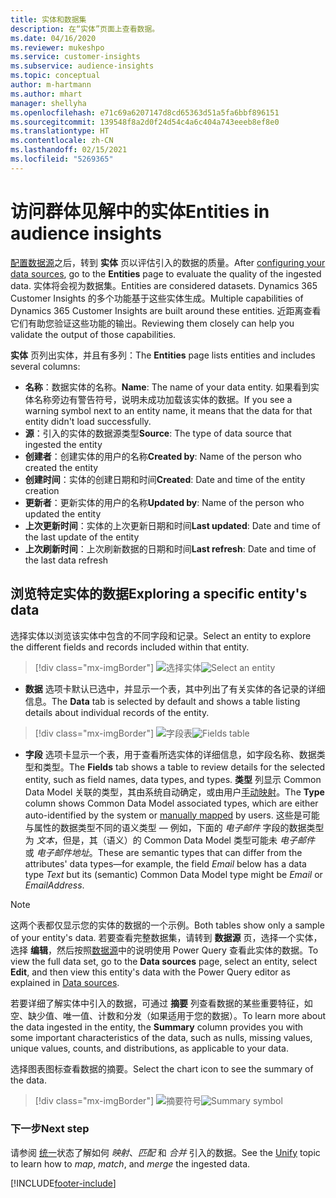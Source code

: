 ```yaml
---
title: 实体和数据集
description: 在“实体”页面上查看数据。
ms.date: 04/16/2020
ms.reviewer: mukeshpo
ms.service: customer-insights
ms.subservice: audience-insights
ms.topic: conceptual
author: m-hartmann
ms.author: mhart
manager: shellyha
ms.openlocfilehash: e71c69a6207147d8cd65363d51a5fa6bbf896151
ms.sourcegitcommit: 139548f8a2d0f24d54c4a6c404a743eeeb8ef8e0
ms.translationtype: HT
ms.contentlocale: zh-CN
ms.lasthandoff: 02/15/2021
ms.locfileid: "5269365"
---
```

# <a name="entities-in-audience-insights"></a><span data-ttu-id="e0e4c-103">访问群体见解中的实体</span><span class="sxs-lookup"><span data-stu-id="e0e4c-103">Entities in audience insights</span></span>

<span data-ttu-id="e0e4c-104">[配置数据源](data-sources.md)之后，转到 **实体** 页以评估引入的数据的质量。</span><span class="sxs-lookup"><span data-stu-id="e0e4c-104">After [configuring your data sources](data-sources.md), go to the **Entities** page to evaluate the quality of the ingested data.</span></span> <span data-ttu-id="e0e4c-105">实体将会视为数据集。</span><span class="sxs-lookup"><span data-stu-id="e0e4c-105">Entities are considered datasets.</span></span> <span data-ttu-id="e0e4c-106">Dynamics 365 Customer Insights 的多个功能基于这些实体生成。</span><span class="sxs-lookup"><span data-stu-id="e0e4c-106">Multiple capabilities of Dynamics 365 Customer Insights are built around these entities.</span></span> <span data-ttu-id="e0e4c-107">近距离查看它们有助您验证这些功能的输出。</span><span class="sxs-lookup"><span data-stu-id="e0e4c-107">Reviewing them closely can help you validate the output of those capabilities.</span></span>

<span data-ttu-id="e0e4c-108">**实体** 页列出实体，并且有多列：</span><span class="sxs-lookup"><span data-stu-id="e0e4c-108">The **Entities** page lists entities and includes several columns:</span></span>

- <span data-ttu-id="e0e4c-109">**名称**：数据实体的名称。</span><span class="sxs-lookup"><span data-stu-id="e0e4c-109">**Name**: The name of your data entity.</span></span> <span data-ttu-id="e0e4c-110">如果看到实体名称旁边有警告符号，说明未成功加载该实体的数据。</span><span class="sxs-lookup"><span data-stu-id="e0e4c-110">If you see a warning symbol next to an entity name, it means that the data for that entity didn't load successfully.</span></span>
- <span data-ttu-id="e0e4c-111">**源**：引入的实体的数据源类型</span><span class="sxs-lookup"><span data-stu-id="e0e4c-111">**Source**: The type of data source that ingested the entity</span></span>
- <span data-ttu-id="e0e4c-112">**创建者**：创建实体的用户的名称</span><span class="sxs-lookup"><span data-stu-id="e0e4c-112">**Created by**: Name of the person who created the entity</span></span>
- <span data-ttu-id="e0e4c-113">**创建时间**：实体的创建日期和时间</span><span class="sxs-lookup"><span data-stu-id="e0e4c-113">**Created**: Date and time of the entity creation</span></span>
- <span data-ttu-id="e0e4c-114">**更新者**：更新实体的用户的名称</span><span class="sxs-lookup"><span data-stu-id="e0e4c-114">**Updated by**: Name of the person who updated the entity</span></span>
- <span data-ttu-id="e0e4c-115">**上次更新时间**：实体的上次更新日期和时间</span><span class="sxs-lookup"><span data-stu-id="e0e4c-115">**Last updated**: Date and time of the last update of the entity</span></span>
- <span data-ttu-id="e0e4c-116">**上次刷新时间**：上次刷新数据的日期和时间</span><span class="sxs-lookup"><span data-stu-id="e0e4c-116">**Last refresh**: Date and time of the last data refresh</span></span>

## <a name="exploring-a-specific-entitys-data"></a><span data-ttu-id="e0e4c-117">浏览特定实体的数据</span><span class="sxs-lookup"><span data-stu-id="e0e4c-117">Exploring a specific entity's data</span></span>

<span data-ttu-id="e0e4c-118">选择实体以浏览该实体中包含的不同字段和记录。</span><span class="sxs-lookup"><span data-stu-id="e0e4c-118">Select an entity to explore the different fields and records included within that entity.</span></span>

> [!div class="mx-imgBorder"]
> <span data-ttu-id="e0e4c-119">![选择实体](media/data-manager-entities-data.png "选择实体")</span><span class="sxs-lookup"><span data-stu-id="e0e4c-119">![Select an entity](media/data-manager-entities-data.png "Select an entity")</span></span>

- <span data-ttu-id="e0e4c-120">**数据** 选项卡默认已选中，并显示一个表，其中列出了有关实体的各记录的详细信息。</span><span class="sxs-lookup"><span data-stu-id="e0e4c-120">The **Data** tab is selected by default and shows a table listing details about individual records of the entity.</span></span>

> [!div class="mx-imgBorder"]
> <span data-ttu-id="e0e4c-121">![字段表](media/data-manager-entities-fields.PNG "字段表")</span><span class="sxs-lookup"><span data-stu-id="e0e4c-121">![Fields table](media/data-manager-entities-fields.PNG "Fields table")</span></span>

- <span data-ttu-id="e0e4c-122">**字段** 选项卡显示一个表，用于查看所选实体的详细信息，如字段名称、数据类型和类型。</span><span class="sxs-lookup"><span data-stu-id="e0e4c-122">The **Fields** tab shows a table to review details for the selected entity, such as field names, data types, and types.</span></span> <span data-ttu-id="e0e4c-123">**类型** 列显示 Common Data Model 关联的类型，其由系统自动确定，或由用户[手动映射](map-entities.md)。</span><span class="sxs-lookup"><span data-stu-id="e0e4c-123">The **Type** column shows Common Data Model associated types, which are either auto-identified by the system or [manually mapped](map-entities.md) by users.</span></span> <span data-ttu-id="e0e4c-124">这些是可能与属性的数据类型不同的语义类型 — 例如，下面的 *电子邮件* 字段的数据类型为 *文本*，但是，其（语义）的 Common Data Model 类型可能未 *电子邮件* 或 *电子邮件地址*。</span><span class="sxs-lookup"><span data-stu-id="e0e4c-124">These are semantic types that can differ from the attributes' data types—for example, the field *Email* below has a data type *Text* but its (semantic) Common Data Model type might be *Email* or *EmailAddress*.</span></span>

> [!NOTE]
> <span data-ttu-id="e0e4c-125">这两个表都仅显示您的实体的数据的一个示例。</span><span class="sxs-lookup"><span data-stu-id="e0e4c-125">Both tables show only a sample of your entity's data.</span></span> <span data-ttu-id="e0e4c-126">若要查看完整数据集，请转到 **数据源** 页，选择一个实体，选择 **编辑**，然后按照[数据源](data-sources.md)中的说明使用 Power Query 查看此实体的数据。</span><span class="sxs-lookup"><span data-stu-id="e0e4c-126">To view the full data set, go to the **Data sources** page, select an entity, select **Edit**, and then view this entity's data with the Power Query editor as explained in [Data sources](data-sources.md).</span></span>

<span data-ttu-id="e0e4c-127">若要详细了解实体中引入的数据，可通过 **摘要** 列查看数据的某些重要特征，如空、缺少值、唯一值、计数和分发（如果适用于您的数据）。</span><span class="sxs-lookup"><span data-stu-id="e0e4c-127">To learn more about the data ingested in the entity, the **Summary** column provides you with some important characteristics of the data, such as nulls, missing values, unique values, counts, and distributions, as applicable to your data.</span></span>

<span data-ttu-id="e0e4c-128">选择图表图标查看数据的摘要。</span><span class="sxs-lookup"><span data-stu-id="e0e4c-128">Select the chart icon to see the summary of the data.</span></span>

> [!div class="mx-imgBorder"]
> <span data-ttu-id="e0e4c-129">![摘要符号](media/data-manager-entities-summary.png "数据摘要表")</span><span class="sxs-lookup"><span data-stu-id="e0e4c-129">![Summary symbol](media/data-manager-entities-summary.png "Data summary table")</span></span>

### <a name="next-step"></a><span data-ttu-id="e0e4c-130">下一步</span><span class="sxs-lookup"><span data-stu-id="e0e4c-130">Next step</span></span>

<span data-ttu-id="e0e4c-131">请参阅 [统一](data-unification.md)状态了解如何 *映射*、*匹配* 和 *合并* 引入的数据。</span><span class="sxs-lookup"><span data-stu-id="e0e4c-131">See the [Unify](data-unification.md) topic to learn how to *map*, *match*, and *merge* the ingested data.</span></span>


[!INCLUDE[footer-include](../includes/footer-banner.md)]